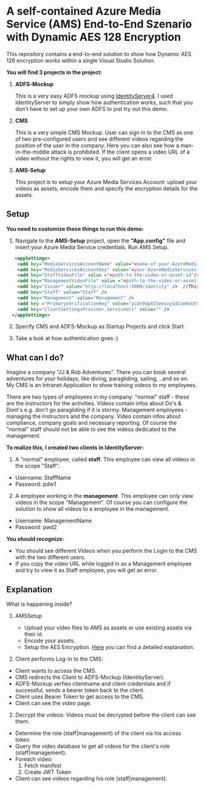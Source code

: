 # A self-contained Azure Media Service (AMS) End-to-End Szenario with Dynamic AES 128 Encryption

This repository contains a end-to-end solution to show how Dynamic AES 126 encryption works within a single Visual Studio Solution. 

**You will find 3 projects in the project:**

1. **ADFS-Mockup**

   This is a very easy ADFS mockup using [IdentityServer4](http://docs.identityserver.io/en/release/). I used IdentityServer to simply show how authentication works, such that you don't have to set up your own ADFS to just try out this demo. 
 

2. **CMS**
 
   This is a very simple CMS Mockup. User can sign in to the CMS as one of two pre-configured users and see different videos regarding the position of the user in the company. Here you can also see how a man-in-the-middle attack is  prohibited. 
   If the client opens a video URL of a video without the rights to view it, you will get an error. 

3. **AMS-Setup**

   This project is to setup your Azure Media Services Account: upload your videos as assets, encode them and specify the encryption details for the assets.  

## Setup
**You need to customize these things to run this demo:**

1. Navigate to the **AMS-Setup** project, open the **"App.config"** file and insert your Azure Media Service credentials. Run AMS Setup. 
```xml
   <appSettings>
    <add key="MediaServicesAccountName" value="<name-of-your-AzureMediaServices-account, e.g. juliasmediaservice" />
    <add key="MediaServicesAccountKey" value="<your-AzureMediaServices-AccountKey" />
    <add key="StaffVideoFile" value ="<path-to-the-video-or-asset-id"/>
    <add key="ManagementVideoFile" value ="<path-to-the-video-or-asset-id"/>
    <add key="Issuer" value="http://localhost:5000/identity" />  //This is the URL of your Identity Provider, in this case the IdentitiyServer 
    <add key="Staff" value="Staff" /> 
    <add key="Management" value="Management" />
    <add key ="PrimaryVerificationKey" value="yLUn9dp8IGeosxy14Com0nUt5Wvi/YLV48agTlPoWAFMcH2dvAh307UX7Pi0tS5W4vS85OcqTAfuVvVFjNfybg=="/>
    <add key="ClientSettingsProvider.ServiceUri" value="" />
  </appSettings> 
```

   
2. Specify CMS and ADFS-Mockup as Startup Projects and click Start. 

3. Take a look at how authentication goes :) 


## What can I do?
   Imagine a company "JJ & Rob Adventures". There you can book several adventures for your holidays, like diving, paragliding, sailing, ..and so on. 
   My CMS is an Intranet Application to show training videos to my employees. 

   There are two types of employees in my company: "normal" staff - these are the instructors for the activities. Videos contain infos about Do's & Dont's e.g. don't go paragliding if it is stormy.
   Management employees - managing the instructors and the company. Video contain infos about compliance, company goals and necessary reporting. 
   Of course the "normal" staff should not be able to see the videos dedicated to the management. 

   **To realize this, I created two clients in IdentityServer:**

   1. A "normal" employee, called **staff**. This employee can view all videos in the scope "Staff". 
   * Username: StaffName
   * Password: pdw1
   2.  A employee working in the **management**. This employee can only view videos in the scope "Management". Of course you can configure the solution to show all videos to a employee in the management. 
   * Username: ManagementName
   * Password: pwd2

**You should recognize:**

 * You should see different Videos when you perform the Login to the CMS with the two different users. 
 * If you copy the video URL while logged in as a Management employee and try to view it as Staff employee, you will get an error. 
    

## Explanation
What is happening inside?

1. AMSSetup
   * Upload your video files to AMS as assets or use existing assets via their id. 
   * Encode your assets. 
   * Setup the AES Encryption. [Here](https://docs.microsoft.com/en-us/azure/media-services/media-services-protect-with-aes128) you can find a detailed explanation.
 

1. Client performs Log-in to the CMS:
  * Client wants to access the CMS. 
  * CMS redirects the Client to ADFS-Mockup (IdentitiyServer). 
  * ADFS-Mockup verfies clientname and client credentials and if successful, sends a bearer token back to the client.
  * Client uses Bearer Token to get access to the CMS. 
  * Client can see the video page. 


2. Decrypt the videos: Videos must be decrypted before the client can see them. 
  * Determine the role (staff|management) of the client via his access token. 
  * Query the video database to get all videos for the client's role (staff|management). 
  * Foreach video: 
    1. Fetch manifest 
    2. Create JWT Token
  * Client can see videos regarding his role (staff|management). 




